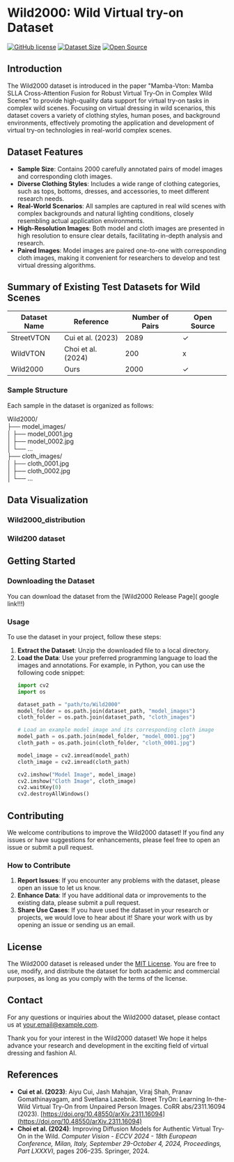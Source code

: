 # Wild2000: Wild Virtual try-on Dataset

[![GitHub license](https://img.shields.io/badge/license-MIT-green)](LICENSE)
[![Dataset Size](https://img.shields.io/badge/dataset_size-2000_samples-blue)](dataset)
[![Open Source](https://img.shields.io/badge/open_source-yes-brightgreen)](LICENSE)

## Introduction

The Wild2000 dataset is introduced in the paper "Mamba-Vton: Mamba SLLA Cross-Attention Fusion for Robust Virtual Try-On in Complex Wild Scenes" to provide high-quality data support for virtual try-on tasks in complex wild scenes. Focusing on virtual dressing in wild scenarios, this dataset covers a variety of clothing styles, human poses, and background environments, effectively promoting the application and development of virtual try-on technologies in real-world complex scenes.

## Dataset Features

- **Sample Size**: Contains 2000 carefully annotated pairs of model images and corresponding cloth images.
- **Diverse Clothing Styles**: Includes a wide range of clothing categories, such as tops, bottoms, dresses, and accessories, to meet different research needs.
- **Real-World Scenarios**: All samples are captured in real wild scenes with complex backgrounds and natural lighting conditions, closely resembling actual application environments.
- **High-Resolution Images**: Both model and cloth images are presented in high resolution to ensure clear details, facilitating in-depth analysis and research.
- **Paired Images**: Model images are paired one-to-one with corresponding cloth images, making it convenient for researchers to develop and test virtual dressing algorithms.


## Summary of Existing Test Datasets for Wild Scenes

| Dataset Name   | Reference | Number of Pairs | Open Source |
|----------------|-----------|-----------------|-------------|
| StreetVTON     | Cui et al. (2023)       | 2089            | ✓           |
| WildVTON       | Choi et al. (2024)      | 200            | x          |
| Wild2000       | Ours      | 2000        | ✓              |

### Sample Structure
Each sample in the dataset is organized as follows:


Wild2000/  
├── model_images/  
│   ├── model_0001.jpg  
│   ├── model_0002.jpg  
│   └── ...  
├── cloth_images/  
│   ├── cloth_0001.jpg  
│   ├── cloth_0002.jpg  
│   └── ...  


## Data Visualization

### Wild2000_distribution


### Wild200 dataset



## Getting Started

### Downloading the Dataset
You can download the dataset from the [Wild2000 Release Page]( google link!!!)


### Usage
To use the dataset in your project, follow these steps:
1. **Extract the Dataset**: Unzip the downloaded file to a local directory.
2. **Load the Data**: Use your preferred programming language to load the images and annotations. For example, in Python, you can use the following code snippet:
     ```python
    import cv2
    import os

    dataset_path = "path/to/Wild2000"
    model_folder = os.path.join(dataset_path, "model_images")
    cloth_folder = os.path.join(dataset_path, "cloth_images")

    # Load an example model image and its corresponding cloth image
    model_path = os.path.join(model_folder, "model_0001.jpg")
    cloth_path = os.path.join(cloth_folder, "cloth_0001.jpg")

    model_image = cv2.imread(model_path)
    cloth_image = cv2.imread(cloth_path)

    cv2.imshow("Model Image", model_image)
    cv2.imshow("Cloth Image", cloth_image)
    cv2.waitKey(0)
    cv2.destroyAllWindows()

## Contributing

We welcome contributions to improve the Wild2000 dataset! If you find any issues or have suggestions for enhancements, please feel free to open an issue or submit a pull request.

### How to Contribute
1. **Report Issues**: If you encounter any problems with the dataset, please open an issue to let us know.
2. **Enhance Data**: If you have additional data or improvements to the existing data, please submit a pull request.
3. **Share Use Cases**: If you have used the dataset in your research or projects, we would love to hear about it! Share your work with us by opening an issue or sending us an email.

## License

The Wild2000 dataset is released under the [MIT License](LICENSE). You are free to use, modify, and distribute the dataset for both academic and commercial purposes, as long as you comply with the terms of the license.

## Contact

For any questions or inquiries about the Wild2000 dataset, please contact us at [your.email@example.com](jinwei@zcmu.edu.cn).

Thank you for your interest in the Wild2000 dataset! We hope it helps advance your research and development in the exciting field of virtual dressing and fashion AI.



## References

- **Cui et al. (2023)**: Aiyu Cui, Jash Mahajan, Viraj Shah, Pranav Gomathinayagam, and Svetlana Lazebnik. Street TryOn: Learning In-the-Wild Virtual Try-On from Unpaired Person Images. CoRR abs/2311.16094 (2023). [https://doi.org/10.48550/arXiv.2311.16094](https://doi.org/10.48550/arXiv.2311.16094)
- **Choi et al. (2024)**: Improving Diffusion Models for Authentic Virtual Try-On in the Wild. _Computer Vision - ECCV 2024 - 18th European Conference, Milan, Italy, September 29-October 4, 2024, Proceedings, Part LXXXVI_, pages 206–235. Springer, 2024.

